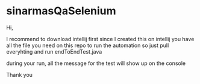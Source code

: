 # sinarmasQaSelenium

Hi,

I recommend to download intellij first since I created this on intellij
you have all the file you need on this repo to run the automation
so just pull everyhting and run endToEndTest.java

during your run, all the message for the test will show up on the console

Thank you
